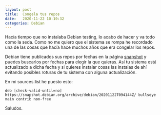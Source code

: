 ```yaml
---
layout: post
title:  Congela tus repos
date:   2020-11-22 10:10:32
categories: Debian
---
```

Hacía tiempo que no instalaba Debian testing, lo acabo de hacer y va todo como la seda. Como no me quiero que el sistema se rompa he recordado una de las cosas que hacía hace muchos años que era congelar los repos.

Debian tiene publicados sus repos por fechas en la página [snapshot](https://snapshot.debian.org/) y puedes buscarlos por fechas para elegir la que quieras. Así tu sistema está actualizado a dicha fecha y si quieres instalar cosas las instalas de ahí evitando posibles roturas de tu sistema con alguna actualización.

En mi sources.list he puesto esto:

`deb [check-valid-until=no] https://snapshot.debian.org/archive/debian/20201122T094144Z/ bullseye main contrib non-free`

Saludos.